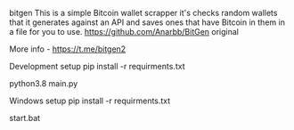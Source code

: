 bitgen
This is a simple Bitcoin wallet scrapper it's checks random wallets that it generates against an API and saves ones that have Bitcoin in them in a file for you to use. https://github.com/Anarbb/BitGen original

More info - https://t.me/bitgen2

Development setup
pip install -r requirments.txt

python3.8 main.py

Windows setup
pip install -r requirments.txt

start.bat
